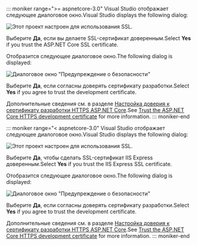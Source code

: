 ::: moniker range=">= aspnetcore-3.0"
<span data-ttu-id="8fe95-101">Visual Studio отображает следующее диалоговое окно.</span><span class="sxs-lookup"><span data-stu-id="8fe95-101">Visual Studio displays the following dialog:</span></span>

![Этот проект настроен для использования SSL.](~/getting-started/_static/trustCert-3x.png)

<span data-ttu-id="8fe95-105">Выберите **Да**, если вы делаете SSL-сертификат доверенным.</span><span class="sxs-lookup"><span data-stu-id="8fe95-105">Select **Yes** if you trust the ASP.NET Core SSL certificate.</span></span>

<span data-ttu-id="8fe95-106">Отобразится следующее диалоговое окно.</span><span class="sxs-lookup"><span data-stu-id="8fe95-106">The following dialog is displayed:</span></span>

![Диалоговое окно "Предупреждение о безопасности"](~/getting-started/_static/cert.png)

<span data-ttu-id="8fe95-108">Выберите **Да**, если согласны доверять сертификату разработки.</span><span class="sxs-lookup"><span data-stu-id="8fe95-108">Select **Yes** if you agree to trust the development certificate.</span></span>

<span data-ttu-id="8fe95-109">Дополнительные сведения см. в разделе [Настройка доверия к сертификату разработки HTTPS ASP.NET Core](xref:security/enforcing-ssl#trust-the-aspnet-core-https-development-certificate-on-windows-and-macos).</span><span class="sxs-lookup"><span data-stu-id="8fe95-109">See [Trust the ASP.NET Core HTTPS development certificate](xref:security/enforcing-ssl#trust-the-aspnet-core-https-development-certificate-on-windows-and-macos) for more information.</span></span>
::: moniker-end

::: moniker range="< aspnetcore-3.0"
<span data-ttu-id="8fe95-110">Visual Studio отображает следующее диалоговое окно.</span><span class="sxs-lookup"><span data-stu-id="8fe95-110">Visual Studio displays the following dialog:</span></span>

![Этот проект настроен для использования SSL.](~/getting-started/_static/trustCert.png)

<span data-ttu-id="8fe95-114">Выберите **Да**, чтобы сделать SSL-сертификат IIS Express доверенным.</span><span class="sxs-lookup"><span data-stu-id="8fe95-114">Select **Yes** if you trust the IIS Express SSL certificate.</span></span>

<span data-ttu-id="8fe95-115">Отобразится следующее диалоговое окно.</span><span class="sxs-lookup"><span data-stu-id="8fe95-115">The following dialog is displayed:</span></span>

![Диалоговое окно "Предупреждение о безопасности"](~/getting-started/_static/cert.png)

<span data-ttu-id="8fe95-117">Выберите **Да**, если согласны доверять сертификату разработки.</span><span class="sxs-lookup"><span data-stu-id="8fe95-117">Select **Yes** if you agree to trust the development certificate.</span></span>

<span data-ttu-id="8fe95-118">Дополнительные сведения см. в разделе [Настройка доверия к сертификату разработки HTTPS ASP.NET Core](xref:security/enforcing-ssl#trust-the-aspnet-core-https-development-certificate-on-windows-and-macos).</span><span class="sxs-lookup"><span data-stu-id="8fe95-118">See [Trust the ASP.NET Core HTTPS development certificate](xref:security/enforcing-ssl#trust-the-aspnet-core-https-development-certificate-on-windows-and-macos) for more information.</span></span>
::: moniker-end